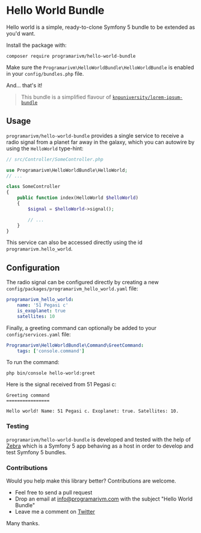 # Hello World Bundle

Hello world is a simple, ready-to-clone Symfony 5 bundle to be extended as you'd want.

Install the package with:

```console
composer require programarivm/hello-world-bundle
```

Make sure the `Programarivm\HelloWorldBundle\HelloWorldBundle` is enabled in your `config/bundles.php` file.

And... that's it!

> This bundle is a simplified flavour of [`knpuniversity/lorem-ipsum-bundle`](https://github.com/programarivm/lorem-ipsum-bundle)

## Usage

`programarivm/hello-world-bundle` provides a single service to receive a radio signal from a planet far away in the galaxy, which you can autowire by using the `HelloWorld` type-hint:

```php
// src/Controller/SomeController.php

use Programarivm\HelloWorldBundle\HelloWorld;
// ...

class SomeController
{
    public function index(HelloWorld $helloWorld)
    {
        $signal = $helloWorld->signal();

        // ...
    }
}
```

This service can also be accessed directly using the id `programarivm.hello_world`.

## Configuration

The radio signal can be configured directly by creating a new `config/packages/programarivm_hello_world.yaml` file:

```yaml
programarivm_hello_world:
    name: '51 Pegasi c'
    is_exoplanet: true
    satellites: 10
```

Finally, a greeting command can optionally be added to your `config/services.yaml` file:

```yaml
Programarivm\HelloWorldBundle\Command\GreetCommand:
    tags: ['console.command']
```

To run the command:

    php bin/console hello-world:greet

Here is the signal received from 51 Pegasi c:

    Greeting command
    ================

    Hello world! Name: 51 Pegasi c. Exoplanet: true. Satellites: 10.

### Testing

`programarivm/hello-world-bundle` is developed and tested with the help of [Zebra](https://github.com/programarivm/zebra) which is a Symfony 5 app behaving as a host in order to develop and test Symfony 5 bundles.

### Contributions

Would you help make this library better? Contributions are welcome.

- Feel free to send a pull request
- Drop an email at info@programarivm.com with the subject "Hello World Bundle"
- Leave me a comment on [Twitter](https://twitter.com/programarivm)

Many thanks.

